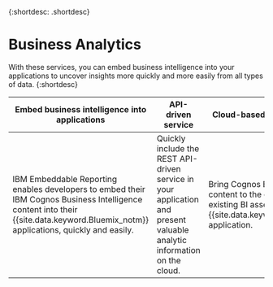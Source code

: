 
{:shortdesc: .shortdesc} 

# Business Analytics

With these services, you can embed business intelligence into your applications to uncover insights more quickly and more easily from all types of data.
{:shortdesc}

Embed business intelligence into applications | API-driven service | Cloud-based Cognos BI content
--- | --- | ---
IBM Embeddable Reporting enables developers to embed their IBM Cognos Business Intelligence content into their {{site.data.keyword.Bluemix_notm}} applications, quickly and easily. | Quickly include the REST API-driven service in your application and present valuable analytic information on the cloud. | Bring Cognos Business Intelligence content to the cloud by surfacing existing BI assets into a {{site.data.keyword.Bluemix_notm}} application.